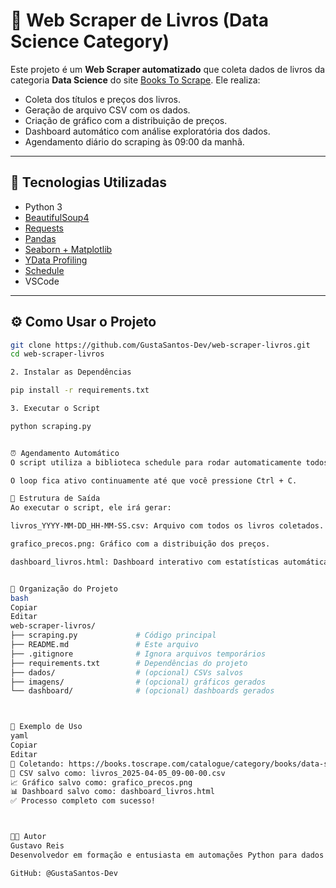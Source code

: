 # 📘 Web Scraper de Livros (Data Science Category)

Este projeto é um **Web Scraper automatizado** que coleta dados de livros da categoria **Data Science** do site [Books To Scrape](https://books.toscrape.com). Ele realiza:

- Coleta dos títulos e preços dos livros.
- Geração de arquivo CSV com os dados.
- Criação de gráfico com a distribuição de preços.
- Dashboard automático com análise exploratória dos dados.
- Agendamento diário do scraping às 09:00 da manhã.

---

## 🚀 Tecnologias Utilizadas

- Python 3
- [BeautifulSoup4](https://www.crummy.com/software/BeautifulSoup/)
- [Requests](https://docs.python-requests.org/)
- [Pandas](https://pandas.pydata.org/)
- [Seaborn + Matplotlib](https://seaborn.pydata.org/)
- [YData Profiling](https://docs.ydata.ai/docs/profiling)
- [Schedule](https://schedule.readthedocs.io/en/stable/)
- VSCode

---

## ⚙️ Como Usar o Projeto

```bash
git clone https://github.com/GustaSantos-Dev/web-scraper-livros.git
cd web-scraper-livros

2. Instalar as Dependências

pip install -r requirements.txt

3. Executar o Script

python scraping.py


⏰ Agendamento Automático
O script utiliza a biblioteca schedule para rodar automaticamente todos os dias às 09:00.

O loop fica ativo continuamente até que você pressione Ctrl + C.

📁 Estrutura de Saída
Ao executar o script, ele irá gerar:

livros_YYYY-MM-DD_HH-MM-SS.csv: Arquivo com todos os livros coletados.

grafico_precos.png: Gráfico com a distribuição dos preços.

dashboard_livros.html: Dashboard interativo com estatísticas automáticas dos dados.


📂 Organização do Projeto
bash
Copiar
Editar
web-scraper-livros/
├── scraping.py             # Código principal
├── README.md               # Este arquivo
├── .gitignore              # Ignora arquivos temporários
├── requirements.txt        # Dependências do projeto
├── dados/                  # (opcional) CSVs salvos
├── imagens/                # (opcional) gráficos gerados
└── dashboard/              # (opcional) dashboards gerados



🧪 Exemplo de Uso
yaml
Copiar
Editar
📄 Coletando: https://books.toscrape.com/catalogue/category/books/data-science_22/index.html
📁 CSV salvo como: livros_2025-04-05_09-00-00.csv
📈 Gráfico salvo como: grafico_precos.png
📊 Dashboard salvo como: dashboard_livros.html
✅ Processo completo com sucesso!



🧑‍💻 Autor
Gustavo Reis
Desenvolvedor em formação e entusiasta em automações Python para dados.

GitHub: @GustaSantos-Dev
